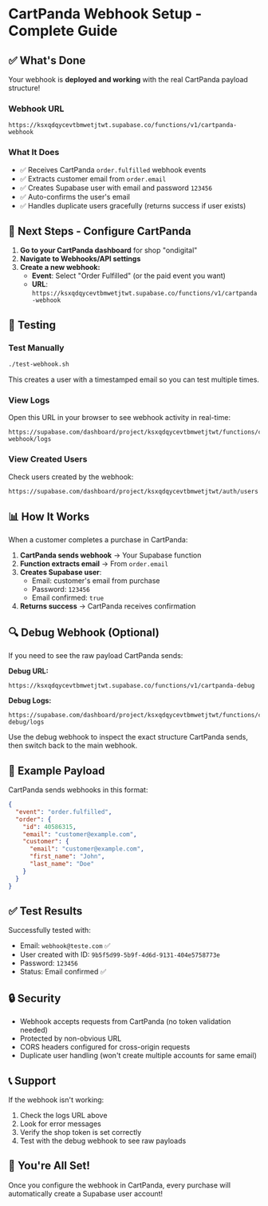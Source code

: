 # CartPanda Webhook Setup - Complete Guide

## ✅ What's Done

Your webhook is **deployed and working** with the real CartPanda payload structure!

### Webhook URL
```
https://ksxqdqycevtbmwetjtwt.supabase.co/functions/v1/cartpanda-webhook
```

### What It Does
- ✅ Receives CartPanda `order.fulfilled` webhook events
- ✅ Extracts customer email from `order.email`
- ✅ Creates Supabase user with email and password `123456`
- ✅ Auto-confirms the user's email
- ✅ Handles duplicate users gracefully (returns success if user exists)

## 🚀 Next Steps - Configure CartPanda

1. **Go to your CartPanda dashboard** for shop "ondigital"
2. **Navigate to Webhooks/API settings**
3. **Create a new webhook:**
   - **Event**: Select "Order Fulfilled" (or the paid event you want)
   - **URL**: `https://ksxqdqycevtbmwetjtwt.supabase.co/functions/v1/cartpanda-webhook`

## 🧪 Testing

### Test Manually
```bash
./test-webhook.sh
```

This creates a user with a timestamped email so you can test multiple times.

### View Logs
Open this URL in your browser to see webhook activity in real-time:
```
https://supabase.com/dashboard/project/ksxqdqycevtbmwetjtwt/functions/cartpanda-webhook/logs
```

### View Created Users
Check users created by the webhook:
```
https://supabase.com/dashboard/project/ksxqdqycevtbmwetjtwt/auth/users
```

## 📊 How It Works

When a customer completes a purchase in CartPanda:

1. **CartPanda sends webhook** → Your Supabase function
2. **Function extracts email** → From `order.email`
3. **Creates Supabase user**:
   - Email: customer's email from purchase
   - Password: `123456`
   - Email confirmed: `true`
4. **Returns success** → CartPanda receives confirmation

## 🔍 Debug Webhook (Optional)

If you need to see the raw payload CartPanda sends:

**Debug URL:**
```
https://ksxqdqycevtbmwetjtwt.supabase.co/functions/v1/cartpanda-debug
```

**Debug Logs:**
```
https://supabase.com/dashboard/project/ksxqdqycevtbmwetjtwt/functions/cartpanda-debug/logs
```

Use the debug webhook to inspect the exact structure CartPanda sends, then switch back to the main webhook.

## 📝 Example Payload

CartPanda sends webhooks in this format:

```json
{
  "event": "order.fulfilled",
  "order": {
    "id": 40586315,
    "email": "customer@example.com",
    "customer": {
      "email": "customer@example.com",
      "first_name": "John",
      "last_name": "Doe"
    }
  }
}
```

## ✅ Test Results

Successfully tested with:
- Email: `webhook@teste.com` ✅
- User created with ID: `9b5f5d99-5b9f-4d6d-9131-404e5758773e`
- Password: `123456`
- Status: Email confirmed ✅

## 🔒 Security

- Webhook accepts requests from CartPanda (no token validation needed)
- Protected by non-obvious URL
- CORS headers configured for cross-origin requests
- Duplicate user handling (won't create multiple accounts for same email)

## 📞 Support

If the webhook isn't working:
1. Check the logs URL above
2. Look for error messages
3. Verify the shop token is set correctly
4. Test with the debug webhook to see raw payloads

## 🎉 You're All Set!

Once you configure the webhook in CartPanda, every purchase will automatically create a Supabase user account!
